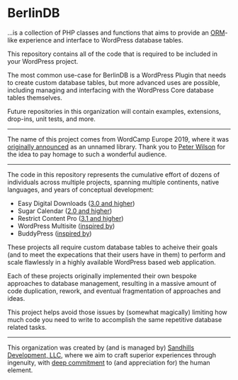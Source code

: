 # BerlinDB

...is a collection of PHP classes and functions that aims to provide an <a href="https://en.wikipedia.org/wiki/Object-relational_mapping">ORM</a>-like experience and interface to WordPress database tables.

This repository contains all of the code that is required to be included in your WordPress project.

The most common use-case for BerlinDB is a WordPress Plugin that needs to create custom database tables, but more advanced uses are possible, including managing and interfacing with the WordPress Core database tables themselves.

Future repositories in this organization will contain examples, extensions, drop-ins, unit tests, and more.

----

The name of this project comes from WordCamp Europe 2019, where it was <a href="https://jjj.blog/wceu-2019/">originally announced</a> as an unnamed library. Thank you to <a href="https://peterwilson.cc">Peter Wilson</a> for the idea to pay homage to such a wonderful audience.

----

The code in this repository represents the cumulative effort of dozens of individuals across multiple projects, spanning multiple continents, native languages, and years of conceptual development:

* Easy Digital Downloads (<a href="https://github.com/easydigitaldownloads/easy-digital-downloads/tree/release/3.0">3.0 and higher</a>)
* Sugar Calendar (<a href="https://github.com/sugarcalendar/sugar-event-calendar-lite">2.0 and higher</a>)
* Restrict Content Pro (<a href="https://github.com/restrictcontentpro">3.1 and higher</a>)
* WordPress Multisite (<a href="https://make.wordpress.org/core/components/networks-sites/">inspired by</a>)
* BuddyPress (<a href="https://buddypress.org">inspired by</a>)

These projects all require custom database tables to acheive their goals (and to meet the expecations that their users have in them) to perform and scale flawlessly in a highly available WordPress based web application.

Each of these projects originally implemented their own bespoke approaches to database management, resulting in a massive amount of code duplication, rework, and eventual fragmentation of approaches and ideas.

This project helps avoid those issues by (somewhat magically) limiting how much code you need to write to accomplish the same repetitive database related tasks.

----

This organization was created by (and is managed by) <a href="https://sandhillsdev.com">Sandhills Development, LLC</a>, where we aim to craft superior experiences through ingenuity, with <a href="https://sandhillsdev.com/commitments/">deep commitment</a> to (and appreciation for) the human element.
